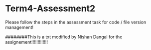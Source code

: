 # Term4-Assessment2
Please follow the steps in the assessment task for code / file version management!

########This is a txt modified by Nishan Dangal for the assignement!!!!!!!!!!!!!
